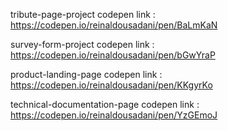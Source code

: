 tribute-page-project codepen link : https://codepen.io/reinaldousadani/pen/BaLmKaN

survey-form-project codepen link : https://codepen.io/reinaldousadani/pen/bGwYraP

product-landing-page codepen link : https://codepen.io/reinaldousadani/pen/KKgyrKo

technical-documentation-page codepen link : https://codepen.io/reinaldousadani/pen/YzGEmoJ